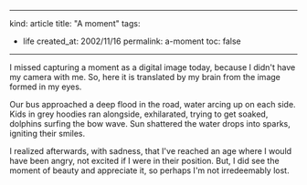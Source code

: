 -----
kind: article
title: "A moment"
tags:
- life
created_at: 2002/11/16
permalink: a-moment
toc: false
-----

<p>I missed capturing a moment as a digital image today, because I didn't have my camera with me. So, here it is translated by my brain from the image formed in my eyes.</p>

<p>Our bus approached a deep flood in the road, water arcing up on each side. Kids in grey hoodies ran alongside, exhilarated, trying to get soaked, dolphins surfing the bow wave. Sun shattered the water drops into sparks, igniting their smiles.</p>

<p>I realized afterwards, with sadness, that I've reached an age where I would have been angry, not excited if I were in their position. But, I did see the moment of beauty and appreciate it, so perhaps I'm not irredeemably lost.</p>


